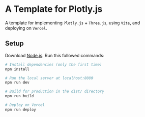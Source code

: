 # A Template for Plotly.js

A template for implementing `Plotly.js` + `Three.js`, using `Vite`, and deploying on `Vercel`. 

## Setup
Download [Node.js](https://nodejs.org/en/download/).
Run this followed commands:

``` bash
# Install dependencies (only the first time)
npm install

# Run the local server at localhost:8080
npm run dev

# Build for production in the dist/ directory
npm run build

# Deploy on Vercel
npm run deploy
```
